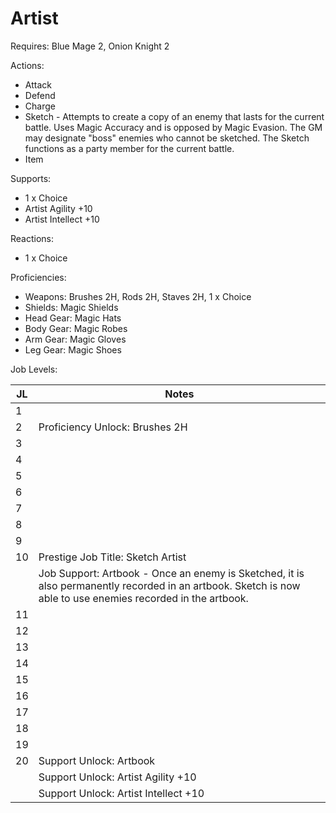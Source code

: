 # Artist

Requires: Blue Mage 2, Onion Knight 2

Actions:
- Attack
- Defend
- Charge
- Sketch - Attempts to create a copy of an enemy that lasts for the current battle. Uses Magic Accuracy and is opposed by Magic Evasion. The GM may designate "boss" enemies who cannot be sketched. The Sketch functions as a party member for the current battle.
- Item

Supports:

- 1 x Choice
- Artist Agility +10
- Artist Intellect +10

Reactions:

- 1 x Choice

Proficiencies:

- Weapons: Brushes 2H, Rods 2H, Staves 2H, 1 x Choice
- Shields: Magic Shields
- Head Gear: Magic Hats
- Body Gear: Magic Robes
- Arm Gear: Magic Gloves
- Leg Gear: Magic Shoes

Job Levels:

| JL | Notes |
| --- | --- |
| 1 | 
| 2 | Proficiency Unlock: Brushes 2H
| 3 | 
| 4 | 
| 5 | 
| 6 | 
| 7 | 
| 8 | 
| 9 | 
| 10 | Prestige Job Title: Sketch Artist
|    | Job Support: Artbook - Once an enemy is Sketched, it is also permanently recorded in an artbook. Sketch is now able to use enemies recorded in the artbook.
| 11 | 
| 12 | 
| 13 | 
| 14 | 
| 15 | 
| 16 | 
| 17 | 
| 18 | 
| 19 | 
| 20 | Support Unlock: Artbook
|    | Support Unlock: Artist Agility +10
|    | Support Unlock: Artist Intellect +10
